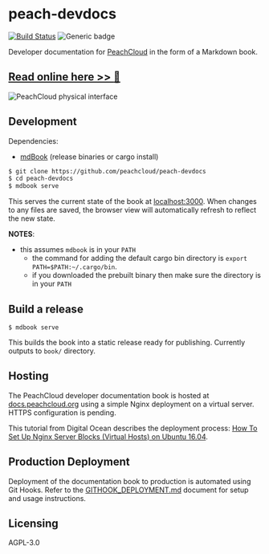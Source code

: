 # peach-devdocs

[![Build Status](https://travis-ci.com/peachcloud/peach-devdocs.svg?branch=master)](https://travis-ci.com/peachcloud/peach-devdocs) ![Generic badge](https://img.shields.io/badge/version-0.3.1-<COLOR>.svg)

Developer documentation for [PeachCloud](https://github.com/peachcloud) in the form of a Markdown book.

## [Read online here >> :book:](http://docs.peachcloud.org)

![PeachCloud physical interface](./src/assets/peachcloud.jpg)

## Development

Dependencies:
- [mdBook](https://github.com/rust-lang/mdBook) (release binaries or cargo install)

```bash
$ git clone https://github.com/peachcloud/peach-devdocs
$ cd peach-devdocs
$ mdbook serve
```

This serves the current state of the book at [localhost:3000](http://localhost:3000).
When changes to any files are saved, the browser view will automatically refresh to reflect the new state.

**NOTES**:
- this assumes `mdbook` is in your `PATH`
  - the command for adding the default cargo bin directory is `export PATH=$PATH:~/.cargo/bin`.
  - if you downloaded the prebuilt binary then make sure the directory is in your `PATH`

## Build a release

```
$ mdbook serve
```

This builds the book into a static release ready for publishing.
Currently outputs to `book/` directory.

## Hosting

The PeachCloud developer documentation book is hosted at [docs.peachcloud.org](http://docs.peachcloud.org) using a simple Nginx deployment on a virtual server. HTTPS configuration is pending.

This tutorial from Digital Ocean describes the deployment process: [How To Set Up Nginx Server Blocks (Virtual Hosts) on Ubuntu 16.04](https://www.digitalocean.com/community/tutorials/how-to-set-up-nginx-server-blocks-virtual-hosts-on-ubuntu-16-04).

## Production Deployment

Deployment of the documentation book to production is automated using Git Hooks. Refer to the [GITHOOK_DEPLOYMENT.md](./GITHOOK_DEPLOYMENT.md) document for setup and usage instructions.

## Licensing

AGPL-3.0
